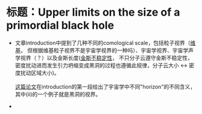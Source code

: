# 标题：Upper limits on the size of a primordial black hole
* 文章introduction中提到了几种不同的comological scale，包括粒子视界（[维基](https://zh.wiki.6bu6.xyz/wiki/%E5%AE%87%E5%AE%99%E5%AD%A6%E8%A7%86%E7%95%8C)，
但根据维基粒子视界不是宇宙学视界的一种吗）、宇宙学视界、宇宙学声学视界（？）以及金斯长度([金斯不稳定性](https://zh.wiki.6bu6.xyz/wiki/%E9%87%91%E6%96%AF%E4%B8%8D%E7%A8%B3%E5%AE%9A%E6%80%A7)，
不只分子云遵守金斯不稳定性，密度扰动进而发生引力坍缩变成黑洞的过程也遵循此规律，分子云大小 ↔ 密度扰动区域大小)。\
\
[这篇论文](http://sci-hub.tw/https://aapt.scitation.org/doi/full/10.1119/1.5045333)在introduction的第一段给出了宇宙学中不同"horizon"的不同含义，其中(ii)的一个例子就是黑洞的视界。

* 

